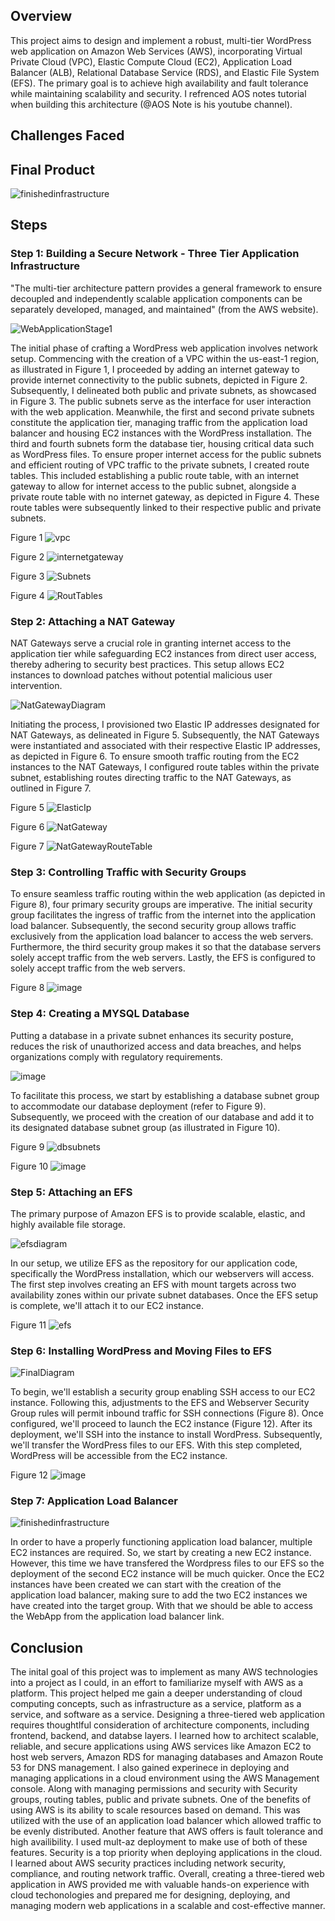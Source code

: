 ## Overview
This project aims to design and implement a robust, multi-tier WordPress web application on Amazon Web Services (AWS), incorporating Virtual Private Cloud (VPC), Elastic Compute Cloud (EC2), Application Load Balancer (ALB), Relational Database Service (RDS), and Elastic File System (EFS). The primary goal is to achieve high availability and fault tolerance while maintaining scalability and security. I refrenced AOS notes tutorial when building this architecture (@AOS Note is his youtube channel). 

## Challenges Faced


## Final Product
![finishedinfrastructure](https://github.com/sauravnakarmi/AWS-WordPressWebApp/assets/70821330/94fa7c85-38fc-412b-ad5a-deb5c3d0c4e1)

## Steps

### Step 1: Building a Secure Network - Three Tier Application Infrastructure

"The multi-tier architecture pattern provides a general framework to ensure decoupled and independently scalable application components can be separately developed, managed, and maintained" (from the AWS website). 

![WebApplicationStage1](https://github.com/sauravnakarmi/AWS-WordPressWebApp/assets/70821330/092605ba-29ba-4218-a83c-ee35cc594b05)

The initial phase of crafting a WordPress web application involves network setup. Commencing with the creation of a VPC within the us-east-1 region, as illustrated in Figure 1, I proceeded by adding an internet gateway to provide internet connectivity to the public subnets, depicted in Figure 2. Subsequently, I delineated both public and private subnets, as showcased in Figure 3. The public subnets serve as the interface for user interaction with the web application. Meanwhile, the first and second private subnets constitute the application tier, managing traffic from the application load balancer and housing EC2 instances with the WordPress installation. The third and fourth subnets form the database tier, housing critical data such as WordPress files. To ensure proper internet access for the public subnets and efficient routing of VPC traffic to the private subnets, I created route tables. This included establishing a public route table, with an internet gateway to allow for internet access to the public subnet, alongside a private route table with no internet gateway, as depicted in Figure 4. These route tables were subsequently linked to their respective public and private subnets.

Figure 1
![vpc](https://github.com/sauravnakarmi/AWS-WordPressWebApp/assets/70821330/5606d210-5c04-4380-8572-d6021c8e1e8f)

Figure 2
![internetgateway](https://github.com/sauravnakarmi/AWS-WordPressWebApp/assets/70821330/0513c804-2b9d-4aec-8aa3-59f3b442f4d9)

Figure 3
![Subnets](https://github.com/sauravnakarmi/AWS-WordPressWebApp/assets/70821330/c9290c54-6b80-4cb9-8673-090ca91973c6)

Figure 4
![RoutTables](https://github.com/sauravnakarmi/AWS-WordPressWebApp/assets/70821330/daa7390b-444c-4943-805e-f3ffda44d709)

### Step 2: Attaching a NAT Gateway

NAT Gateways serve a crucial role in granting internet access to the application tier while safeguarding EC2 instances from direct user access, thereby adhering to security best practices. This setup allows EC2 instances to download patches without potential malicious user intervention.

![NatGatewayDiagram](https://github.com/sauravnakarmi/AWS-WordPressWebApp/assets/70821330/93b0a368-5f3b-4203-9f32-2fdb7a4d2363)

Initiating the process, I provisioned two Elastic IP addresses designated for NAT Gateways, as delineated in Figure 5. Subsequently, the NAT Gateways were instantiated and associated with their respective Elastic IP addresses, as depicted in Figure 6. To ensure smooth traffic routing from the EC2 instances to the NAT Gateways, I configured route tables within the private subnet, establishing routes directing traffic to the NAT Gateways, as outlined in Figure 7.

Figure 5
![ElasticIp](https://github.com/sauravnakarmi/AWS-WordPressWebApp/assets/70821330/3ba2c18d-ee70-4c91-987d-a422c2e85d87)

Figure 6
![NatGateway](https://github.com/sauravnakarmi/AWS-WordPressWebApp/assets/70821330/921aa575-fcbe-4483-accb-42dd9405851a)

Figure 7
![NatGatewayRouteTable](https://github.com/sauravnakarmi/AWS-WordPressWebApp/assets/70821330/d8c9a1a3-4267-4ded-bafc-5468d8280562)

### Step 3: Controlling Traffic with Security Groups

To ensure seamless traffic routing within the web application (as depicted in Figure 8), four primary security groups are imperative. The initial security group facilitates the ingress of traffic from the internet into the application load balancer. Subsequently, the second security group allows traffic exclusively from the application load balancer to access the web servers. Furthermore, the third security group makes it so that the database servers solely accept traffic from the web servers. Lastly, the EFS is configured to solely accept traffic from the web servers.

Figure 8
![image](https://github.com/sauravnakarmi/AWS-WordPressWebApp/assets/70821330/b5183c15-aa12-4a96-82e0-f64fb7561d3f)

### Step 4: Creating a MYSQL Database

Putting a database in a private subnet enhances its security posture, reduces the risk of unauthorized access and data breaches, and helps organizations comply with regulatory requirements.

![image](https://github.com/sauravnakarmi/AWS-WordPressWebApp/assets/70821330/1d56f4c1-bbb2-4742-9611-372bc7f05b58)

 To facilitate this process, we start by establishing a database subnet group to accommodate our database deployment (refer to Figure 9). Subsequently, we proceed with the creation of our database and add it to its designated database subnet group (as illustrated in Figure 10).

Figure 9
![dbsubnets](https://github.com/sauravnakarmi/AWS-WordPressWebApp/assets/70821330/74915534-cc31-49a4-84c4-e2ff35521662)

Figure 10
![image](https://github.com/sauravnakarmi/AWS-WordPressWebApp/assets/70821330/8113a7c3-b36a-495f-ac89-bde71dab713e)

### Step 5: Attaching an EFS

The primary purpose of Amazon EFS is to provide scalable, elastic, and highly available file storage.

![efsdiagram](https://github.com/sauravnakarmi/AWS-WordPressWebApp/assets/70821330/38ec656d-7f4a-4d3d-aa0e-75d4d2540329)

In our setup, we utilize EFS as the repository for our application code, specifically the WordPress installation, which our webservers will access. The first step involves creating an EFS with mount targets across two availability zones within our private subnet databases. Once the EFS setup is complete, we'll attach it to our EC2 instance.

Figure 11
![efs](https://github.com/sauravnakarmi/AWS-WordPressWebApp/assets/70821330/18477997-ef5f-4322-919a-47930cfc1568)

### Step 6: Installing WordPress and Moving Files to EFS

![FinalDiagram](https://github.com/sauravnakarmi/AWS-WordPressWebApp/assets/70821330/4475e295-5baa-4816-81cc-a74941905f65)

To begin, we'll establish a security group enabling SSH access to our EC2 instance. Following this, adjustments to the EFS and Webserver Security Group rules will permit inbound traffic for SSH connections (Figure 8). Once configured, we'll proceed to launch the EC2 instance (Figure 12). After its deployment, we'll SSH into the instance to install WordPress. Subsequently, we'll transfer the WordPress files to our EFS. With this step completed, WordPress will be accessible from the EC2 instance.

Figure 12
![image](https://github.com/sauravnakarmi/AWS-WordPressWebApp/assets/70821330/eb0dfd3b-9ae4-4f28-abaf-89f587d514c7)

### Step 7: Application Load Balancer

![finishedinfrastructure](https://github.com/sauravnakarmi/AWS-WordPressWebApp/assets/70821330/a91c41ad-1354-4e9b-9251-6df05f3e6cf5)

In order to have a properly functioning application load balancer, multiple EC2 instances are required. So, we start by creating a new EC2 instance. However, this time we have transfered the Wordpress files to our EFS so the deployment of the second EC2 instance will be much quicker. Once the EC2 instances have been created we can start with the creation of the application load balancer, making sure to add the two EC2 instances we have created into the target group. With that we should be able to access the WebApp from the application load balancer link.

## Conclusion
The inital goal of this project was to implement as many AWS technologies into a project as I could, in an effort to familiarize myself with AWS as a platform. This project helped me gain a deeper understanding of cloud computing concepts, such as infrastructure as a service, platform as a service, and software as a service. Designing a three-tiered web application requires thoughtlful consideration of architecture components, including frontend, backend, and databse layers. I learned how to architect scalable, reliable, and secure applications using AWS services like Amazon EC2 to host web servers, Amazon RDS for managing databases and Amazon Route 53 for DNS management. I also gained experinece in deploying and managing applications in a cloud environment using the AWS Management console. Along with managing permissions and security with Security groups, routing tables, public and private subnets. One of the benefits of using AWS is its ability to scale resources based on demand. This was utilized with the use of an application load balancer which allowed traffic to be evenly distributed. Another feature that AWS offers is fault tolerance and high availibility. I used mult-az deployment to make use of both of these features. Security is a top priority when deploying applications in the cloud. I learned about AWS security practices including network security, compliance, and routing network traffic. Overall, creating a three-tiered web application in AWS provided me with valuable hands-on experience with cloud techonologies and prepared me for designing, deploying, and managing modern web applications in a scalable and cost-effective manner. 

